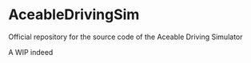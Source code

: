 # AceableDrivingSim
Official repository for the source code of the Aceable Driving Simulator

A WIP indeed
